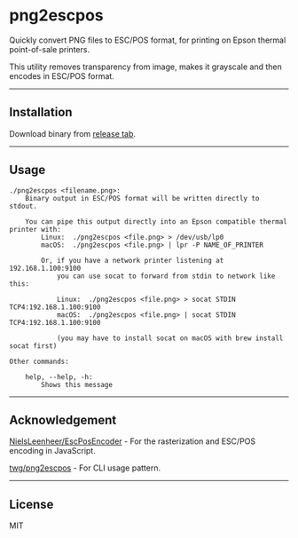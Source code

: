 # png2escpos

Quickly convert PNG files to ESC/POS format, for printing on Epson thermal point-of-sale printers.

This utility removes transparency from image, makes it grayscale and then encodes in ESC/POS format.

---

## Installation

Download binary from [release tab](https://github.com/mugli/png2escpos/releases).

---

## Usage

```
./png2escpos <filename.png>:
	Binary output in ESC/POS format will be written directly to stdout.

	You can pipe this output directly into an Epson compatible thermal printer with:
		Linux:	./png2escpos <file.png> > /dev/usb/lp0
		macOS:	./png2escpos <file.png> | lpr -P NAME_OF_PRINTER

		Or, if you have a network printer listening at 192.168.1.100:9100
			you can use socat to forward from stdin to network like this:

			Linux:	./png2escpos <file.png> > socat STDIN TCP4:192.168.1.100:9100
			macOS:	./png2escpos <file.png> | socat STDIN TCP4:192.168.1.100:9100

			(you may have to install socat on macOS with brew install socat first)

Other commands:

	help, --help, -h:
		Shows this message
```

---

## Acknowledgement

[NielsLeenheer/EscPosEncoder](https://github.com/NielsLeenheer/EscPosEncoder) - For the rasterization and ESC/POS encoding in JavaScript.

[twg/png2escpos](https://github.com/twg/png2escpos) - For CLI usage pattern.

---

## License

MIT
